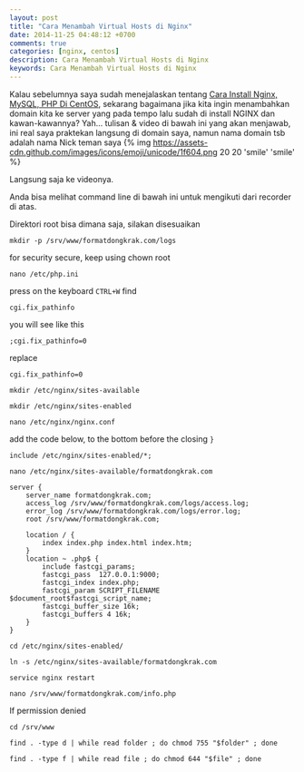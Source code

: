 ```yaml
---
layout: post
title: "Cara Menambah Virtual Hosts di Nginx"
date: 2014-11-25 04:48:12 +0700
comments: true
categories: [nginx, centos]
description: Cara Menambah Virtual Hosts di Nginx
keywords: Cara Menambah Virtual Hosts di Nginx
---
```

Kalau sebelumnya saya sudah menejalaskan tentang [Cara Install Nginx, MySQL, PHP Di CentOS](/article/2014/11/25/cara-install-nginx-mysql-php-di-centos/), sekarang bagaimana jika kita ingin menambahkan domain kita ke server yang pada tempo lalu sudah di install NGINX dan kawan-kawannya? Yah... tulisan & video di bawah ini yang akan menjawab, ini real saya praktekan langsung di domain saya, namun nama domain tsb adalah nama Nick teman saya {% img https://assets-cdn.github.com/images/icons/emoji/unicode/1f604.png 20 20 'smile' 'smile' %} 

Langsung saja ke videonya.
<!--more-->
<script type="text/javascript" src="https://asciinema.org/a/14192.js" id="asciicast-14192" async></script>

Anda bisa melihat command line di bawah ini untuk mengikuti dari recorder di atas.

Direktori root bisa dimana saja, silakan disesuaikan

```
mkdir -p /srv/www/formatdongkrak.com/logs
```
for security secure, keep using chown root

```
nano /etc/php.ini
```
press on the keyboard `CTRL+W`
find
```
cgi.fix_pathinfo
```
you will see like this
```
;cgi.fix_pathinfo=0
```
replace
```
cgi.fix_pathinfo=0
```

```
mkdir /etc/nginx/sites-available
```

```
mkdir /etc/nginx/sites-enabled
```

```
nano /etc/nginx/nginx.conf
```
add the code below, to the bottom before the closing `}`
```
include /etc/nginx/sites-enabled/*;
```

```
nano /etc/nginx/sites-available/formatdongkrak.com
```
```
server {
    server_name formatdongkrak.com;
    access_log /srv/www/formatdongkrak.com/logs/access.log;
    error_log /srv/www/formatdongkrak.com/logs/error.log;
    root /srv/www/formatdongkrak.com;

    location / {
        index index.php index.html index.htm;
    }
    location ~ .php$ {
        include fastcgi_params;
        fastcgi_pass  127.0.0.1:9000;
        fastcgi_index index.php;
        fastcgi_param SCRIPT_FILENAME $document_root$fastcgi_script_name;
        fastcgi_buffer_size 16k;
        fastcgi_buffers 4 16k;
    }
}
```
```
cd /etc/nginx/sites-enabled/
```

```
ln -s /etc/nginx/sites-available/formatdongkrak.com
```
```
service nginx restart
```
```
nano /srv/www/formatdongkrak.com/info.php
```
If permission denied
```
cd /srv/www
```
```
find . -type d | while read folder ; do chmod 755 "$folder" ; done
```
```
find . -type f | while read file ; do chmod 644 "$file" ; done
```